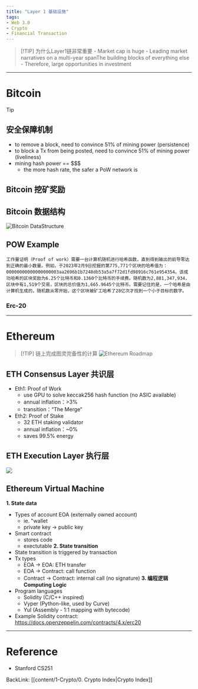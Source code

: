 ```yaml
---
title: "Layer 1 基础设施"
tags:
- Web 3.0
- Crypto
- Financial Transaction
---
```

> [!TIP] 为什么Layer1链非常重要
	- Market cap is huge
	- Leading market narratives on a multi-year spanThe building blocks of everything else
	- Therefore, large opportunities in investment

---
# Bitcoin
> [!TIP] 
## 安全保障机制
* to remove a block, need to convince 51% of mining power (persistence)
* to block a Tx from being posted, need to convince 51% of mining power (liveliness)
* mining hash power == \$\$\$
	* the more hash rate, the safer a PoW network is
## Bitcoin 挖矿奖励
## Bitcoin 数据结构
![Bitcoin DataStructure](1685841363913.png)
## POW Example
	工作量证明（Proof of work）需要一台计算机随机进行哈希函数，直到得到输出的前导零达到正确的最小数量。例如，于2023年2月9日挖掘的第775,771个区块的哈希值为：00000000000000000003aa2696b1b7248db53a5a7f72d1fd98916c761e954354。该成功哈希的区块奖励为6.25个比特币和0.1360个比特币的手续费。随机数为2,881,347,934，区块中有1,519个交易，区块的总价值为1,665.9645个比特币。需要记住的是，一个哈希是由计算机生成的，随机数从零开始，这个区块被矿工哈希了28亿次才找到一个小于目标的数字。
### Erc-20
---
# Ethereum
> [!TIP] 链上完成图灵完备性的计算
![Ethereum Roadmap](Pasted%20image%2020230604092200.png)

## ETH Consensus Layer 共识层

- Eth1: Proof of Work
	- use GPU to solve keccak256 hash function (no ASIC available)
	- annual inflation：>3%
	- transition：“The Merge“
-  Eth2: Proof of Stake
	- 32 ETH staking validator
	- annual inflation：~0%
	- saves 99.5% energy
## ETH Execution Layer 执行层
![](Pasted%20image%2020230604093654.png)

## Ethereum Virtual Machine
**1. State data**
- Types of account EOA (externally owned account)
	- ie. "wallet
	- private key -> public key
- Smart contract
	- stores code
	- exectutable
**2. State transition**
- State transition is triggered by transaction
- Tx types
	- EOA -> EOA: ETH transfer
	- EOA -> Contract: call function
	- Contract -> Contract: internal call (no signature) 
**3. 编程逻辑 Computing Logic**
- Program languages
	- Solidity (C/C++ inspired)
	- Vyper (Python-like, used by Curve)
	- Yul (Assembly - 1:1 mapping with bytecode)
- Example Solidity contract: https://docs.openzeppelin.com/contracts/4.x/erc20











---
# Reference
- Stanford CS251

BackLink: [[content/1-Crypto/0. Crypto Index|Crypto Index]]